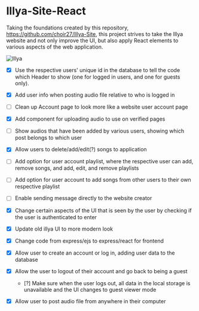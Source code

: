 # Illya-Site-React

Taking the foundations created by this repository, https://github.com/choir27/Illya-Site, this project strives to take the Illya website and not only improve the UI, but also apply React elements to various aspects of the web application.


![Illya](https://user-images.githubusercontent.com/66279068/220187754-5403c5b6-a1b6-4f43-ad72-c181e766bcda.png)

- [X] Use the respective users' unique id in the database to tell the code which Header to show (one for logged in users, and one for guests only).
- [X] Add user info when posting audio file relative to who is logged in
- [ ] Clean up Account page to look more like a website user account page
- [X] Add component for uploading audio to use on verified pages
- [ ] Show audios that have been added by various users, showing which post belongs to which user
- [X] Allow users to delete/add/edit(?) songs to application
- [ ] Add option for user account playlist, where the respective user can add, remove songs, and add, edit, and remove playlists
- [ ] Add option for user account to add songs from other users to their own respective playlist
- [ ] Enable sending message directly to the website creator
- [X] Change certain aspects of the UI that is seen by the user by checking if the user is authenticated to enter
- [X] Update old illya UI to more modern look
- [X] Change code from express/ejs to express/react for frontend
- [X] Allow user to create an account or log in, adding user data to the database
- [X] Allow the user to logout of their account and go back to being a guest
  - [?] Make sure when the user logs out, all data in the local storage is unavailable and the UI changes to guest viewer mode
- [X] Allow user to post audio file from anywhere in their computer




